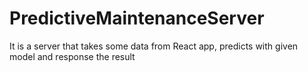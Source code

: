 # PredictiveMaintenanceServer
It is a server that takes some data from React app, predicts with given model and response the result
